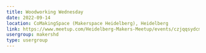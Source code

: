 ```yaml
---
title: Woodworking Wednesday
date: 2022-09-14
location: CoMakingSpace (Makerspace Heidelberg), Heidelberg
link: https://www.meetup.com/Heidelberg-Makers-Meetup/events/czjqqsydcmbsb/
usergroup: makershd
type: usergroup
---
```


